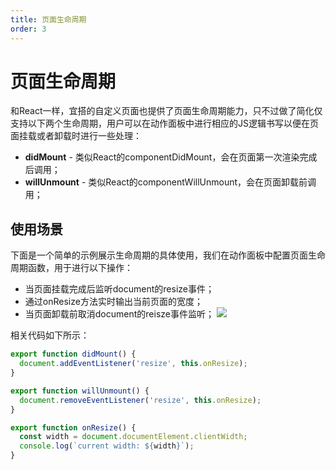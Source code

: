 ```yaml
---
title: 页面生命周期
order: 3
---
```

# 页面生命周期
和React一样，宜搭的自定义页面也提供了页面生命周期能力，只不过做了简化仅支持以下两个生命周期，用户可以在动作面板中进行相应的JS逻辑书写以便在页面挂载或者卸载时进行一些处理：
* **didMount** - 类似React的componentDidMount，会在页面第一次渲染完成后调用；
* **willUnmount** - 类似React的componentWillUnmount，会在页面卸载前调用；

## 使用场景
下面是一个简单的示例展示生命周期的具体使用，我们在动作面板中配置页面生命周期函数，用于进行以下操作：
* 当页面挂载完成后监听document的resize事件；
* 通过onResize方法实时输出当前页面的宽度；
* 当页面卸载前取消document的reisze事件监听；
![](https://img.alicdn.com/imgextra/i1/O1CN0193Qe721caAuWkm9NA_!!6000000003616-2-tps-3582-2018.png)

相关代码如下所示：
```js
export function didMount() {
  document.addEventListener('resize', this.onResize);
}

export function willUnmount() {
  document.removeEventListener('resize', this.onResize);
}

export function onResize() {
  const width = document.documentElement.clientWidth;
  console.log(`current width: ${width}`);
}

```
